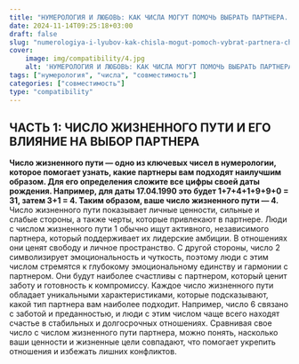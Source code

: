 ```yaml
---
title: "НУМЕРОЛОГИЯ И ЛЮБОВЬ: КАК ЧИСЛА МОГУТ ПОМОЧЬ ВЫБРАТЬ ПАРТНЕРА. ЧАСТЬ 1"
date: 2024-11-14T09:25:18+03:00
draft: false
slug: "numerologiya-i-lyubov-kak-chisla-mogut-pomoch-vybrat-partnera-chast-1"
cover:
    image: img/compatibility/4.jpg
    alt: 'НУМЕРОЛОГИЯ И ЛЮБОВЬ: КАК ЧИСЛА МОГУТ ПОМОЧЬ ВЫБРАТЬ ПАРТНЕРА. ЧАСТЬ 1'
tags: ["нумерология", "числа", "совместимость"]
categories: ["совместимость"]
type: "compatibility"
---
```


## ЧАСТЬ 1: ЧИСЛО ЖИЗНЕННОГО ПУТИ И ЕГО ВЛИЯНИЕ НА ВЫБОР ПАРТНЕРА

**Число жизненного пути — одно из ключевых чисел в нумерологии, которое помогает узнать, какие партнеры вам подходят наилучшим образом. Для его определения сложите все цифры своей даты рождения. Например, для даты 17.04.1990 это будет 1+7+4+1+9+9+0 = 31, затем 3+1 = 4. Таким образом, ваше число жизненного пути — 4.**
Число жизненного пути показывает личные ценности, сильные и слабые стороны, а также черты, которые привлекают в партнере. Люди с числом жизненного пути 1 обычно ищут активного, независимого партнера, который поддерживает их лидерские амбиции. В отношениях они ценят свободу и личное пространство. С другой стороны, число 2 символизирует эмоциональность и чуткость, поэтому люди с этим числом стремятся к глубокому эмоциональному единству и гармонии с партнером. Они будут наиболее счастливы с партнером, который ценит заботу и готовность к компромиссу.
Каждое число жизненного пути обладает уникальными характеристиками, которые подсказывают, какой тип партнера вам наиболее подходит. Например, число 6 связано с заботой и преданностью, и люди с этим числом чаще всего находят счастье в стабильных и долгосрочных отношениях. Сравнивая свое число с числом жизненного пути партнера, можно понять, насколько ваши ценности и жизненные цели совпадают, что помогает укрепить отношения и избежать лишних конфликтов.
